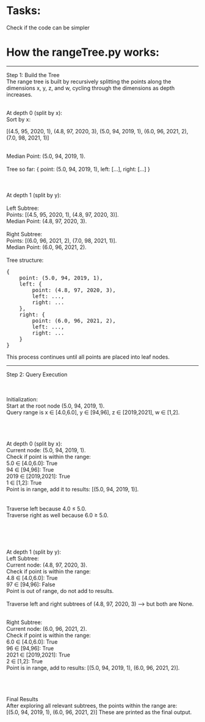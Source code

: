 # Tasks:  <br>

Check if the code can be simpler


# How the rangeTree.py works: <br>
----------------------------------------------------------------------------------------------------------------------------
Step 1: Build the Tree  <br>
The range tree is built by recursively splitting the points along the dimensions 
x, y, z, and w, cycling through the dimensions as depth increases.
<br>
<br>

At depth 0 (split by x):
<br>
Sort by x:

[(4.5, 95, 2020, 1),
(4.8, 97, 2020, 3),
(5.0, 94, 2019, 1),
(6.0, 96, 2021, 2),
(7.0, 98, 2021, 1)]

<br>
Median Point: (5.0, 94, 2019, 1).
<br>
<br>
Tree so far:
{
    point: (5.0, 94, 2019, 1),
    left: [...],
    right: [...]
}

<br>
<br>
<br>
<br>
At depth 1 (split by y): <br>
<br>
Left Subtree: <br>
Points: [(4.5, 95, 2020, 1), (4.8, 97, 2020, 3)].   <br>
Median Point: (4.8, 97, 2020, 3).                   <br>
<br>
Right Subtree: <br>
Points: [(6.0, 96, 2021, 2), (7.0, 98, 2021, 1)].   <br>
Median Point: (6.0, 96, 2021, 2).                   <br>
  
<br>
Tree structure:
<pre>
{
	point: (5.0, 94, 2019, 1),
	left: {
		point: (4.8, 97, 2020, 3),
		left: ...,
		right: ...
	},
	right: {
		point: (6.0, 96, 2021, 2),
		left: ...,
		right: ...
	}
}
</pre>



This process continues until all points are placed into leaf nodes.

---------------------------------------------------------------------------------------------------------------------------------------------------


Step 2: Query Execution <br>
<br>
<br>

Initialization: <br>
Start at the root node (5.0, 94, 2019, 1). <br>
Query range is x ∈ [4.0,6.0], y ∈ [94,96], z ∈ [2019,2021], w ∈ [1,2].   <br>

<br><br> <br>
At depth 0 (split by x):
<br>
Current node: (5.0, 94, 2019, 1).
<br>
Check if point is within the range:
<br>
5.0 ∈ [4.0,6.0]:    True      <br>
94 ∈ [94,96]:       True      <br>
2019 ∈ [2019,2021]: True      <br>
1 ∈ [1,2]:          True      <br>
Point is in range, add it to results: [(5.0, 94, 2019, 1)].    <br>
 <br> <br>
Traverse left because 4.0 ≤ 5.0.    <br>
Traverse right as well because 6.0 ≥ 5.0.

 <br> <br> <br>

At depth 1 (split by y):
 <br>
Left Subtree: <br>
Current node: (4.8, 97, 2020, 3). <br>
Check if point is within the range: <br>
4.8 ∈ [4.0,6.0]: True    <br>
97 ∈ [94,96]:    False    <br>
Point is out of range, do not add to results.  <br>
 <br>
Traverse left and right subtrees of (4.8, 97, 2020, 3) --> but both are None.
 <br> <br>

Right Subtree: <br>
Current node: (6.0, 96, 2021, 2).     <br>
Check if point is within the range:    <br>
6.0 ∈ [4.0,6.0]:    True       <br>
96 ∈ [94,96]:     True       <br>
2021 ∈ [2019,2021]: True       <br>
2 ∈ [1,2]:        True       <br>
Point is in range, add to results: [(5.0, 94, 2019, 1), (6.0, 96, 2021, 2)].     <br>
 <br> <br> <br>

Final Results  <br>
After exploring all relevant subtrees, the points within the range are:  <br>
[(5.0, 94, 2019, 1), (6.0, 96, 2021, 2)]       These are printed as the final output. <br>
